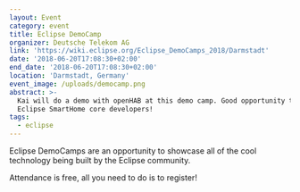 ```yaml
---
layout: Event
category: event
title: Eclipse DemoCamp
organizer: Deutsche Telekom AG
link: 'https://wiki.eclipse.org/Eclipse_DemoCamps_2018/Darmstadt'
date: '2018-06-20T17:08:30+02:00'
end_date: '2018-06-20T17:08:30+02:00'
location: 'Darmstadt, Germany'
event_image: /uploads/democamp.png
abstract: >-
  Kai will do a demo with openHAB at this demo camp. Good opportunity to meet
  Eclipse SmartHome core developers!
tags:
  - eclipse
---
```

Eclipse DemoCamps are an opportunity to showcase all of the cool technology being built by the Eclipse community.

Attendance is free, all you need to do is to register!
